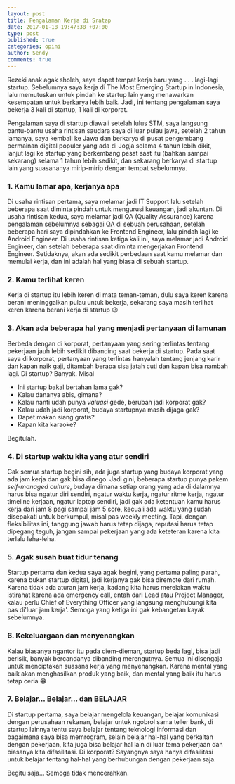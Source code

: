 ```yaml
---
layout: post
title: Pengalaman Kerja di Sratap
date: 2017-01-18 19:47:38 +07:00
type: post
published: true
categories: opini
author: Sendy
comments: true
---
```


Rezeki anak agak sholeh, saya dapet tempat kerja baru yang . . . lagi-lagi startup. Sebelumnya saya kerja di The Most Emerging Startup in Indonesia, lalu memutuskan untuk pindah ke startup lain yang menawarkan kesempatan untuk berkarya lebih baik. Jadi, ini tentang pengalaman saya bekerja 3 kali di startup, 1 kali di korporat.

Pengalaman saya di startup diawali setelah lulus STM, saya langsung bantu-bantu usaha rintisan saudara saya di luar pulau jawa, setelah 2 tahun lamanya, saya kembali ke Jawa dan berkarya di pusat pengembang permainan digital populer yang ada di Jogja selama 4 tahun lebih dikit, lanjut lagi ke startup yang berkembang pesat saat itu (bahkan sampai sekarang) selama 1 tahun lebih sedikit, dan sekarang berkarya di startup lain yang suasananya mirip-mirip dengan tempat sebelumnya.

### 1. Kamu lamar apa, kerjanya apa

Di usaha rintisan pertama, saya melamar jadi IT Support lalu setelah beberapa saat diminta pindah untuk mengurusi keuangan, jadi akuntan. Di usaha rintisan kedua, saya melamar jadi QA (Quality Assurance) karena pengalaman sebelumnya sebagai QA di sebuah perusahaan, setelah beberapa hari saya dipindahkan ke Frontend Engineer, lalu pindah lagi ke Android Engineer. Di usaha rintisan ketiga kali ini, saya melamar jadi Android Engineer, dan setelah beberapa saat diminta mengerjakan Frontend Engineer. Setidaknya, akan ada sedikit perbedaan saat kamu melamar dan memulai kerja, dan ini adalah hal yang biasa di sebuah startup.

### 2. Kamu terlihat keren

Kerja di startup itu lebih keren di mata teman-teman, dulu saya keren karena berani meninggalkan pulau untuk bekerja, sekarang saya masih terlihat keren karena berani kerja di startup :wink:

### 3. Akan ada beberapa hal yang menjadi pertanyaan di lamunan

Berbeda dengan di korporat, pertanyaan yang sering terlintas tentang pekerjaan jauh lebih sedikit dibanding saat bekerja di startup. Pada saat saya di korporat, pertanyaan yang terlintas hanyalah tentang jenjang karir dan kapan naik gaji, ditambah berapa sisa jatah cuti dan kapan bisa nambah lagi. Di startup? Banyak. Misal

* Ini startup bakal bertahan lama gak?
* Kalau dananya abis, gimana?
* Kalau nanti udah punya *valuasi* gede, berubah jadi korporat gak?
* Kalau udah jadi korporat, budaya startupnya masih dijaga gak?
* Dapet makan siang gratis?
* Kapan kita karaoke?

Begitulah.

### 4. Di startup waktu kita yang atur sendiri

Gak semua startup begini sih, ada juga startup yang budaya korporat yang ada jam kerja dan gak bisa dinego. Jadi gini, beberapa startup punya pakem *self-managed culture*, budaya dimana setiap orang yang ada di dalamnya harus bisa ngatur diri sendiri, ngatur waktu kerja, ngatur ritme kerja, ngatur timeline kerjaan, ngatur laptop sendiri, jadi gak ada ketentuan kamu harus kerja dari jam 8 pagi sampai jam 5 sore, kecuali ada waktu yang sudah disepakati untuk berkumpul, misal pas weekly meeting. Tapi, dengan fleksibilitas ini, tanggung jawab harus tetap dijaga, reputasi harus tetap dipegang teguh, jangan sampai pekerjaan yang ada keteteran karena kita terlalu leha-leha.

### 5. Agak susah buat tidur tenang

Startup pertama dan kedua saya agak begini, yang pertama paling parah, karena bukan startup digital, jadi kerjanya gak bisa diremote dari rumah. Karena tidak ada aturan jam kerja, kadang kita harus merelakan waktu istirahat karena ada emergency call, entah dari Lead atau Project Manager, kalau perlu Chief of Everything Officer yang langsung menghubungi kita pas di'luar jam kerja'. Semoga yang ketiga ini gak kebangetan kayak sebelumnya.

### 6. Kekeluargaan dan menyenangkan

Kalau biasanya ngantor itu pada diem-dieman, startup beda lagi, bisa jadi berisik, banyak bercandanya dibanding merengutnya. Semua ini disengaja untuk menciptakan suasana kerja yang menyenangkan. Karena mental yang baik akan menghasilkan produk yang baik, dan mental yang baik itu harus tetap ceria :grin:

### 7. Belajar... Belajar... dan BELAJAR

Di startup pertama, saya belajar mengelola keuangan, belajar komunikasi dengan perusahaan rekanan, belajar untuk ngobrol sama teller bank, di startup lainnya tentu saya belajar tentang teknologi informasi dan bagaimana saya bisa memrogram, selain belajar hal-hal yang berkaitan dengan pekerjaan, kita juga bisa belajar hal lain di luar tema pekerjaan dan biasanya kita difasilitasi. Di korporat? Sayangnya saya hanya difasilitasi untuk belajar tentang hal-hal yang berhubungan dengan pekerjaan saja.

Begitu saja... Semoga tidak mencerahkan.
